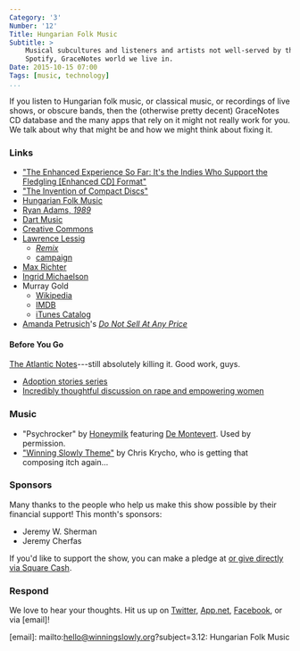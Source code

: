 ```yaml
---
Category: '3'
Number: '12'
Title: Hungarian Folk Music
Subtitle: >
    Musical subcultures and listeners and artists not well-served by the iTunes,
    Spotify, GraceNotes world we live in.
Date: 2015-10-15 07:00
Tags: [music, technology]
...
```


If you listen to Hungarian folk music, or classical music, or recordings of live
shows, or obscure bands, then the (otherwise pretty decent) GraceNotes CD
database and the many apps that rely on it might not really work for you. We
talk about why that might be and how we might think about fixing it.

### Links

  - ["The Enhanced Experience So Far: It's the Indies Who Support the Fledgling
    [Enhanced CD] Format"][enhanced]
  - ["The Invention of Compact Discs"][CDs]
  - [Hungarian Folk Music][hungarian]
  - [Ryan Adams, _1989_][1989]
  - [Dart Music]
  - [Creative Commons]
  - [Lawrence Lessig]
      + [_Remix_]
      + [campaign][lessig campaign]
  - [Max Richter]
  - [Ingrid Michaelson]
  - Murray Gold
      + [Wikipedia][gold-wiki]
      + [IMDB][gold-imdb]
      + [iTunes Catalog][gold-itunes]
  - [Amanda Petrusich]'s [_Do Not Sell At Any Price_]

[enhanced]: https://books.google.com/books?id=wQcEAAAAMBAJ&pg=PA86&lpg=PA86&dq=major+labels+in+the+development+of+cds&source=bl&ots=easBin7_x4&sig=GSMUjXsAyCi7uvuUbltcRz9lQ28&hl=en&sa=X&ved=0CDIQ6AEwA2oVChMIh8yh6JO2yAIVA6yACh0W8w7f#v=onepage&q=major%20labels%20in%20the%20development%20of%20cds&f=false
[CDs]: http://faculty.tuck.dartmouth.edu/images/uploads/faculty/ron-adner/1EIS_Main_Project_Compact_Disc_Paper.pdf
[Hungarian]: https://en.wikipedia.org/wiki/Hungarian_folk_music
[1989]: https://itunes.apple.com/us/album/1989/id1040714386
[Dart Music]: https://dartmusic.com
[Creative Commons]: http://creativecommons.org
[Lawrence Lessig]: http://www.lessig.org
[_Remix_]: http://remix.lessig.org
[lessig campaign]: https://lessig2016.us
[Max Richter]: http://www.maxrichtermusic.com/en/index.php
[Ingrid Michaelson]: http://www.ingridmichaelson.com
[gold-wiki]: https://en.wikipedia.org/wiki/Murray_Gold
[gold-imdb]: http://www.imdb.com/name/nm0325050/
[gold-itunes]: https://itunes.apple.com/us/artist/murray-gold/id205582333
[Amanda Petrusich]: https://www.amandapetrusich.com
[_Do Not Sell at Any Price_]: http://books.simonandschuster.com/Do-Not-Sell-At-Any-Price/Amanda-Petrusich/9781451667066

#### Before You Go

[The Atlantic Notes][notes]---still absolutely killing it. Good work, guys.

  - [Adoption stories series][adoption]
  - [Incredibly thoughtful discussion on rape and empowering women][women]

[notes]: http://www.theatlantic.com/notes/
[adoption]: http://www.theatlantic.com/notes/all/2015/10/growing-up-adopted/410116/
[women]: http://www.theatlantic.com/notes/all/2015/10/on-rape-and-empowerment/410101/

### Music

  - "Psychrocker" by [Honeymilk] featuring [De Montevert]. Used by permission.
  - ["Winning Slowly Theme"](//soundcloud.com/chriskrycho/winning-slowly)
    by Chris Krycho, who is getting that composing itch again...

[Honeymilk]: https://www.facebook.com/honeymilkband
[De Montevert]: https://soundcloud.com/de-montevert

### Sponsors

Many thanks to the people who help us make this show possible by their financial
support! This month's sponsors:

  - Jeremy W. Sherman
  - Jeremy Cherfas

If you'd like to support the show, you can make a pledge at <a href='https://www.patreon.com/winningslowly' rel='payment'> or give
directly via [Square Cash].

[Patreon]: //www.patreon.com/winningslowly
[Square Cash]: //cash.me/$winningslowly

### Respond

We love to hear your thoughts. Hit us up on [Twitter], [App.net], [Facebook], or
via [email]!

[Twitter]: //www.twitter.com/winningslowly
[App.net]: //www.twitter.com/winningslowly
[Facebook]: //www.facebook.com/winningslowlypodcast
[email]: mailto:hello@winningslowly.org?subject=3.12: Hungarian Folk Music
